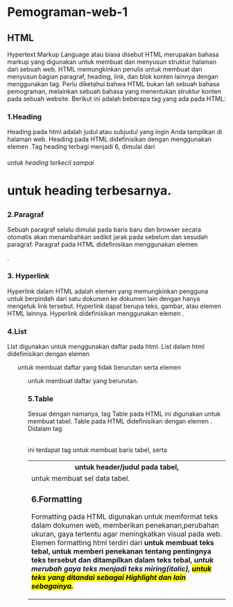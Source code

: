 # Pemograman-web-1
## HTML
Hypertext Markup Language atau biasa disebut HTML merupakan bahasa markup yang digunakan untuk membuat dan menyusun struktur halaman dari sebuah web. HTML memungkinkan penulis untuk membuat dan menyusun bagian paragraf, heading, link, dan blok konten lainnya dengan menggunakan tag. Perlu diketahui bahwa HTML bukan lah sebuah bahasa pemograman, melainkan sebuah bahasa yang menentukan struktur konten pada sebuah website.
Berikut ini adalah beberapa tag yang ada pada HTML:
### 1.Heading
Heading pada html adalah judul atau subjudul yang ingin Anda tampilkan di halaman web. Heading pada HTML didefinisikan dengan menggunakan elemen <h> .Tag heading terbagi menjadi 6, dimulai dari <h6> untuk heading terkecil sampai <h1> untuk heading terbesarnya. 
### 2.Paragraf
Sebuah paragraf selalu dimulai pada baris baru dan browser secara otomatis akan menambahkan sedikit jarak pada sebelum dan sesudah paragraf. Paragraf pada HTML didefinisikan menggunakan elemen <p>.
### 3. Hyperlink
Hyperlink dalam HTML adalah elemen yang memungkinkan pengguna untuk berpindah dari satu dokumen ke dokumen lain dengan hanya mengetuk link tersebut. Hyperlink dapat berupa teks, gambar, atau elemen HTML lainnya. Hyperlink didefinisikan menggunakan elemen <a>.
### 4.List
List digunakan untuk menggunakan daftar pada html. List dalam html didefinisikan dengan elemen <ul> untuk membuat daftar yang tidak berurutan serta elemen <ol> untuk membuat daftar yang berurutan.
### 5.Table
Sesuai dengan namanya, tag Table pada HTML ini digunakan untuk membuat tabel. Table pada HTML didefinisikan dengan elemen <table>. Didalam tag <table> ini terdapat tag <th> untuk header/judul pada tabel, <tr> untuk membuat baris tabel, serta <td> untuk membuat sel data tabel.
### 6.Formatting
Formatting pada HTML digunakan untuk memformat teks dalam dokumen web, memberikan penekanan,perubahan ukuran, gaya tertentu agar meningkatkan visual pada web. Elemen formatting html terdiri dari <b> untuk membuat teks tebal, <string> untuk memberi penekanan tentang pentingnya teks tersebut dan ditampilkan dalam teks tebal, <i> untuk merubah gaya teks menjadi teks miring(italic), <mark> untuk teks yang ditandai sebagai Highlight dan lain sebagainya.
